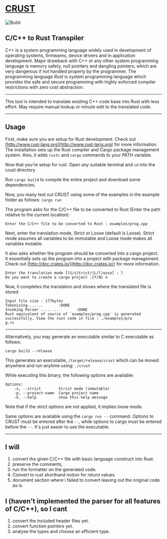 # [CRUST](https://nishanthspshetty.github.io/crust/)

![Build](https://github.com/nishanthspshetty/crust/actions/workflows/rust.yml/badge.svg)

## C/C++ to Rust Transpiler

C++ is a system programming language widely used in development of operating systems,  firmwares, device drivers and in application development. Major drawback with C++ or any other system programming language is memory safety, null pointers and dangling pointers, which are very dangerous if not handled properly by the programmer. The programming language *Rust* is system programming language which provides the safe and secure programming with highly enforced compiler restrictions with zero cost abstraction.

---

This tool is intended to translate existing C++ code base into Rust with less effort.
May require manual lookup or minute edit to the translated code.

---

## Usage

First, make sure you are setup for Rust development. Check out [http://www.rust-lang.org](http://www.rust-lang.org) for more information. The installation sets up the Rust compiler and Cargo package management system. Also, it adds `rustc` and `cargo` commands to your PATH variable.

Now that you're setup for rust. Open any suitable terminal and `cd` into the crust directory

Run `cargo build` to compile the entire project and download some dependencies.

Now, you many test out CRUST using some of the examples in the example folder as follows:
`cargo run`

The program asks for the C/C++ file to be converted to Rust (Enter the path relative to the current location):
```
Enter the C/C++ file to be converted to Rust : examples/prog.cpp
```
Next, enter the translation mode, Strict or Loose (default is Loose). Strict mode assumes all variables to be immutable and Loose mode makes all variables mutable.

It also asks whether the program should be converted into a cargo project. It essentially sets up the program into a project with package management. Check out [http://doc.crates.io/](http://doc.crates.io/) for more information.
```
Enter the translation mode [(S/s)trict/(L/l)oose] : l
Do you want to create a cargo project :[Y/N] n
```

Now, it completes the translation and shows where the translated file is stored
```
Input file size : 177bytes
Tokenizing.......       :DONE
Invoking Parser ........        :DONE
Rust equivalent of source of `examples/prog.cpp` is generated successfully, View the rust code in file : ./examples/pro
g.rs
```

---

Alternatively, you may generate an executable similar to C executable as follows:

`cargo build --release`

This generates an executable, `/target/release/crust` which can be moved anywhere and run anytime using:
`./crust`

While executing this binary, the following options are available:

```
Options:
    -s, --strict        Strict mode (immutable)
    -p, --project-name  Cargo project name
    -h, --help          show this help message
```

Note that if the strict options are not applied, it implies loose mode.

Same options are available using the `cargo run --` command. Options to CRUST must be entered after the `--`, while options to cargo must be entered before the `--`. It's just easier to use the executable.

---

## I will
1. convert the given C/C++ file with basic language construct into Rust.
2. preserve the comments,
3. run the formatter on the generated code.
4. Convert to rust shorthand notion for return values.
5. document section where i failed to convert leaving out the original code as is.

## I (haven't implemented the parser for all features of C/C++), so I cant
1. convert the included header files yet.
2. convert function pointers yet.
3. analyse the types and choose an efficient type.

